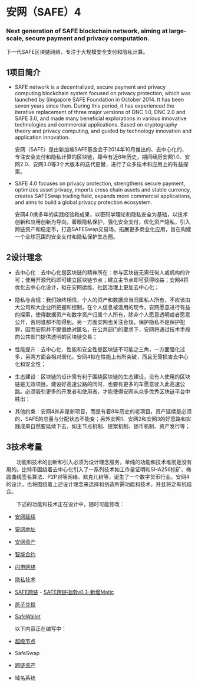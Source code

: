 # 安网（SAFE）4
### Next generation of SAFE blockchain network, aiming at large-scale, secure payment and privacy computation.   
下一代SAFE区块链网络，专注于大规模安全支付和隐私计算。

1项目简介
---------------------

- SAFE network is a decentralized, secure payment and privacy computing blockchain system focused on privacy protection, which was launched by Singapore SAFE Foundation in October 2014. It has been seven years since then. During this period, it has experienced the iterative replacement of three major versions of DNC 1.0, DNC 2.0 and SAFE 3.0, and made many beneficial explorations in various innovative technologies and commercial applications. Based on cryptography theory and privacy computing, and guided by technology innovation and application innovation.

   安网（SAFE）是由新加坡SAFE基金会于2014年10月推出的、去中心化的、专注安全支付和隐私计算的区块链，距今有近8年历史，期间经历安网1.0、安网2.0、安网3.0等3个大版本的迭代更替，进行了众多技术和应用上的有益探索。

- SAFE 4.0 focuses on privacy protection, strengthens secure payment, optimizes asset privacy, imports cross chain assets and stable currency, creates SAFESwap trading field, expands more commercial applications, and aims to build a global privacy protection ecosystem.

   安网4.0携多年的实践经验和成果，以密码学理论和隐私安全为基础，以技术创新和应用创新为导向，着眼隐私保护，强化安全支付，优化资产隐私，引入跨链资产和稳定币，打造SAFESwap交易场，拓展更多商业化应用，旨在构建一个全球范围的安全支付和隐私保护生态圈。


2设计理念
---------------------
- 去中心化：去中心化是区块链的精神所在：参与区块链无需任何人或机构的许可；使用开源代码即可建立区块链节点；建立主节点即可获得收益；安网4将优化去中心化设计，拟在安网运维、社区治理上更加去中心化；  

- 隐私与合规：我们始终相信，个人的资产和数据应当归属私人所有，不应该由大公司和大企业所把握和控制，在个人信息被滥用的现今，安网愿意进行有益的探索，使得数据资产和数字资产归属个人所有，除非个人愿意透明或者愿意公开，否则谁都不能得到。另一方面安网也关注合规，保护隐私不是保护犯罪，因而安网并不提倡绝对匿名，在公共部门的要求下，安网将通过技术手段向公共部门提供透明的区块链交易；
- 性能提升：去中心化、性能和安全性是区块链不可能之三角，一方面强化过多，另两方面会相对弱化。安网4拟在性能上有所突破，而且无需损害去中心化和安全性；  

- 生态建设：区块链的设计需有利于围绕区块链的生态建设，没有人使用的区块链是无效项目。建设好高速公路的同时，也要有更多的车愿意驶入此高速公路。必须吸引更多的开发者和使用者，才能使得安网从众多优秀区块链平台中胜出；  

- 其他约束：安网4并非是新项目，而是有着8年历史的老项目，资产延续是必须的，SAFE的总量与分配状态不能变；另外安网1、安网2和安网3的好思路和实践成果自然要延续下去，如主节点机制、提案机制、锁币机制、资产发行等；  

3技术考量
---------------------
&emsp;&emsp;功能和技术的创新和引入必须为设计理念服务，单纯的功能和技术堆彻是没有用的。比特币围绕着去中心化引入了一系列技术如工作量证明和SHA256挖矿、椭圆曲线签名算法、P2P对等网络、默克儿树等，诞生了一个数字货币行业。安网4的设计，也将围绕着上述设计理念来选择和创造所需功能和技术，并且将之有机结合。  

&emsp;&emsp;下述的功能和技术正在设计中，随时可能修改：

 - [安网延续](https://github.com/SAFE-anwang/SAFE4-doc/blob/main/doc/legacy.md)
 - [安网地址](https://github.com/SAFE-anwang/SAFE4-doc/blob/main/doc/addr.md)
 - [安网资产](https://github.com/SAFE-anwang/SAFE4-doc/blob/main/doc/asset.md)
 - [智能合约](https://github.com/SAFE-anwang/SAFE4-doc/blob/main/doc/safecode.md)
 - [闪电网络](https://github.com/SAFE-anwang/SAFE4-doc/blob/main/doc/lighting.md)
 - [隐私技术](https://github.com/SAFE-anwang/SAFE4-doc/blob/main/doc/privacy.md)
 - [SAFE跨链](https://github.com/SAFE-anwang/SAFE4-doc/blob/main/doc/wsafe.md)  - [SAFE跨链指南v0.3-新增Matic](https://github.com/SAFE-anwang/SAFE4-doc/blob/main/doc/crosschain-readme.md) 
 - [原子兑换](https://github.com/SAFE-anwang/SAFE4-doc/blob/main/doc/atomswap.md)
 - [SafeWallet](https://github.com/SAFE-anwang/SAFE4-doc/blob/main/doc/SafeWallet.md)  
   
   以下内容正在编写中：

 - [超级节点](https://github.com/SAFE-anwang/SAFE4-doc/blob/main/doc/supernode.md)
 - SafeSwap
 - [跨链资产](https://github.com/SAFE-anwang/SAFE4-doc/blob/main/doc/acrosschain.md)
 - 域名系统

